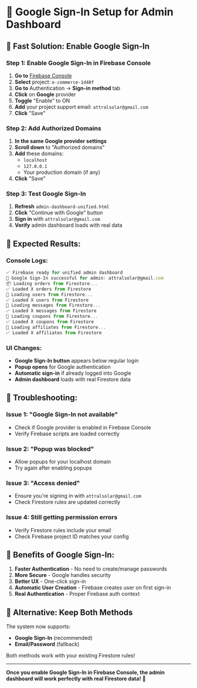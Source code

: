 # 🚀 Google Sign-In Setup for Admin Dashboard

## 🎯 Fast Solution: Enable Google Sign-In

### **Step 1: Enable Google Sign-In in Firebase Console**
1. **Go to** [Firebase Console](https://console.firebase.google.com/)
2. **Select** project: `e-commerce-1d40f`
3. **Go to** Authentication → **Sign-in method** tab
4. **Click** on **Google** provider
5. **Toggle** "Enable" to ON
6. **Add** your project support email: `attralsolar@gmail.com`
7. **Click** "Save"

### **Step 2: Add Authorized Domains**
1. **In the same Google provider settings**
2. **Scroll down** to "Authorized domains"
3. **Add** these domains:
   - `localhost`
   - `127.0.0.1`
   - Your production domain (if any)
4. **Click** "Save"

### **Step 3: Test Google Sign-In**
1. **Refresh** `admin-dashboard-unified.html`
2. **Click** "Continue with Google" button
3. **Sign in** with `attralsolar@gmail.com`
4. **Verify** admin dashboard loads with real data

## 🎯 Expected Results:

### **Console Logs:**
```javascript
✅ Firebase ready for unified admin dashboard
🔐 Google Sign-In successful for admin: attralsolar@gmail.com
📦 Loading orders from Firestore...
✅ Loaded X orders from Firestore
👥 Loading users from Firestore...
✅ Loaded X users from Firestore
💬 Loading messages from Firestore...
✅ Loaded X messages from Firestore
🎫 Loading coupons from Firestore...
✅ Loaded X coupons from Firestore
🤝 Loading affiliates from Firestore...
✅ Loaded X affiliates from Firestore
```

### **UI Changes:**
- **Google Sign-In button** appears below regular login
- **Popup opens** for Google authentication
- **Automatic sign-in** if already logged into Google
- **Admin dashboard** loads with real Firestore data

## 🔧 Troubleshooting:

### **Issue 1: "Google Sign-In not available"**
- Check if Google provider is enabled in Firebase Console
- Verify Firebase scripts are loaded correctly

### **Issue 2: "Popup was blocked"**
- Allow popups for your localhost domain
- Try again after enabling popups

### **Issue 3: "Access denied"**
- Ensure you're signing in with `attralsolar@gmail.com`
- Check Firestore rules are updated correctly

### **Issue 4: Still getting permission errors**
- Verify Firestore rules include your email
- Check Firebase project ID matches your config

## 🚀 Benefits of Google Sign-In:

1. **Faster Authentication** - No need to create/manage passwords
2. **More Secure** - Google handles security
3. **Better UX** - One-click sign-in
4. **Automatic User Creation** - Firebase creates user on first sign-in
5. **Real Authentication** - Proper Firebase auth context

## 🎯 Alternative: Keep Both Methods

The system now supports:
- **Google Sign-In** (recommended)
- **Email/Password** (fallback)

Both methods work with your existing Firestore rules!

---

**Once you enable Google Sign-In in Firebase Console, the admin dashboard will work perfectly with real Firestore data!** 🎉

